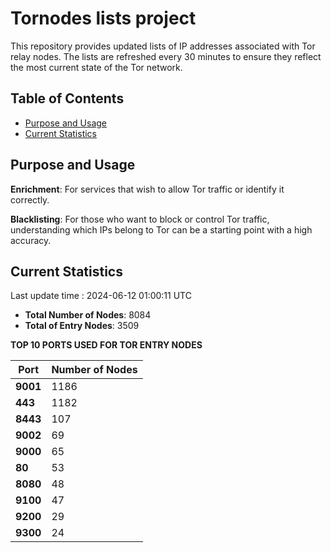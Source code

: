 # Tornodes lists project

This repository provides updated lists of IP addresses associated with Tor relay nodes. The lists are refreshed every 30 minutes to ensure they reflect the most current state of the Tor network.

## Table of Contents

- [Purpose and Usage](#purpose-and-usage)
- [Current Statistics](#current-statistics)


## Purpose and Usage

**Enrichment**: For services that wish to allow Tor traffic or identify it correctly.

**Blacklisting**: For those who want to block or control Tor traffic, understanding which IPs belong to Tor can be a starting point with a high accuracy.

## Current Statistics

Last update time : 2024-06-12 01:00:11 UTC

- **Total Number of Nodes**: 8084
- **Total of Entry Nodes**: 3509

**TOP 10 PORTS USED FOR TOR ENTRY NODES**

| **Port** | **Number of Nodes** |
|------|-----------------|
| **9001**   | 1186  |
| **443**   | 1182  |
| **8443**   | 107  |
| **9002**   | 69  |
| **9000**   | 65  |
| **80**   | 53  |
| **8080**   | 48  |
| **9100**   | 47  |
| **9200**   | 29  |
| **9300**   | 24  |

